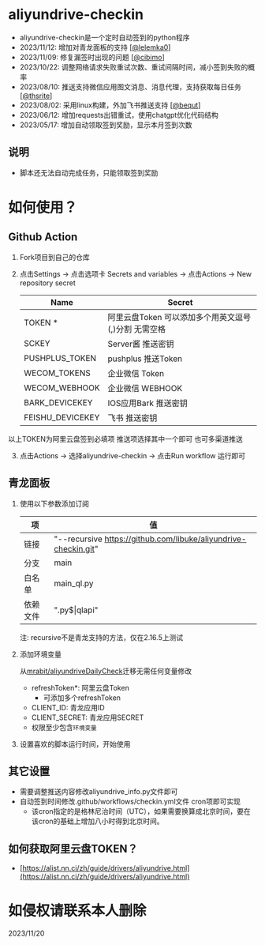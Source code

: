 # aliyundrive-checkin
- aliyundrive-checkin是一个定时自动签到的python程序
- 2023/11/12: 增加对青龙面板的支持 [[@lelemka0](https://github.com/lelemka0)]
- 2023/11/09: 修复漏签时出现的问题 [[@cibimo](https://github.com/cibimo)]
- 2023/10/22: 调整网络请求失败重试次数、重试间隔时间，减小签到失败的概率
- 2023/08/10: 推送支持微信应用图文消息、消息代理，支持获取每日任务 [[@thsrite](https://github.com/thsrite)]
- 2023/08/02: 采用linux构建，外加飞书推送支持 [[@bequt](https://github.com/bequt)]
- 2023/06/12: 增加requests出错重试，使用chatgpt优化代码结构
- 2023/05/17: 增加自动领取签到奖励，显示本月签到次数

## 说明
- 脚本还无法自动完成任务，只能领取签到奖励

# 如何使用？ 
## Github Action
1. Fork项目到自己的仓库
2. 点击Settings -> 点击选项卡 Secrets and variables -> 点击Actions -> New repository secret


    | Name   | Secret                           |
    | ------ | ------------------------------- |
    | TOKEN *   | 阿里云盘Token 可以添加多个用英文逗号(,)分割 无需空格  |
    | SCKEY  | Server酱 推送密钥 |
    | PUSHPLUS_TOKEN  | pushplus 推送Token |
    | WECOM_TOKENS  | 企业微信 Token |
    | WECOM_WEBHOOK  | 企业微信 WEBHOOK |
    | BARK_DEVICEKEY  | IOS应用Bark 推送密钥 |
    | FEISHU_DEVICEKEY  | 飞书 推送密钥 |

以上TOKEN为阿里云盘签到必填项 推送项选择其中一个即可 也可多渠道推送

3. 点击Actions -> 选择aliyundrive-checkin -> 点击Run workflow 运行即可

## 青龙面板
1. 使用以下参数添加订阅

    | 项     | 值                              |
    | ------ | ------------------------------- |
    | 链接 | "--recursive https://github.com/libuke/aliyundrive-checkin.git" |
    | 分支 | main |
    | 白名单 | main_ql.py |
    | 依赖文件 | ".py$\|qlapi" |
  
   注: recursive不是青龙支持的方法，仅在2.16.5上测试

2. 添加环境变量
  
    从[mrabit/aliyundriveDailyCheck](https://github.com/mrabit/aliyundriveDailyCheck)迁移无需任何变量修改
    - refreshToken*: 阿里云盘Token
      - 可添加多个refreshToken
    - CLIENT_ID: 青龙应用ID
    - CLIENT_SECRET: 青龙应用SECRET
    - 权限至少包含`环境变量`

3. 设置喜欢的脚本运行时间，开始使用

## 其它设置
- 需要调整推送内容修改aliyundrive_info.py文件即可
- 自动签到时间修改.github/workflows/checkin.yml文件 cron项即可实现
  - 该cron指定的是格林尼治时间（UTC），如果需要换算成北京时间，要在该cron的基础上增加八小时得到北京时间。

## 如何获取阿里云盘TOKEN？
- [https://alist.nn.ci/zh/guide/drivers/aliyundrive.html](https://alist.nn.ci/zh/guide/drivers/aliyundrive.html)

# 如侵权请联系本人删除
2023/11/20
